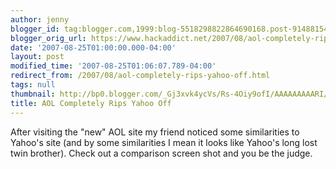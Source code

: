 ```yaml
---
author: jenny
blogger_id: tag:blogger.com,1999:blog-5518298822864690168.post-9148815447825794519
blogger_orig_url: https://www.hackaddict.net/2007/08/aol-completely-rips-yahoo-off.html
date: '2007-08-25T01:00:00.000-04:00'
layout: post
modified_time: '2007-08-25T01:06:07.789-04:00'
redirect_from: /2007/08/aol-completely-rips-yahoo-off.html
tags: null
thumbnail: http://bp0.blogger.com/_Gj3xvk4ycVs/Rs-4Oiy9ofI/AAAAAAAAARI/FDMtf2E2_8A/s72-c/ishot-2.jpg
title: AOL Completely Rips Yahoo Off
---
```


After visiting the "new" AOL site my friend noticed some similarities to Yahoo's site (and by some similarities I mean it looks like Yahoo's long lost twin brother).  Check out a comparison screen shot and you be the judge.<br/><br/><img alt="" border="0" id="BLOGGER_PHOTO_ID_5102499462832300530" src="{{ site.url }}/assets/images/2007-08-25-image-0000.jpg" style="margin: 0px auto 10px; display: block; text-align: center; "/><br/><img alt="" border="0" id="BLOGGER_PHOTO_ID_5102499724825305602" src="{{ site.url }}/assets/images/2007-08-25-image-0001.jpg" style="margin: 0px auto 10px; display: block; text-align: center; "/><br/>